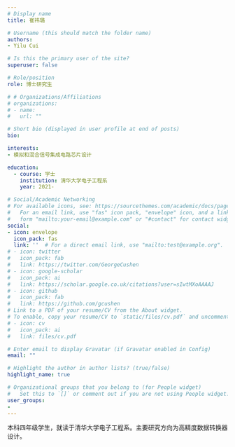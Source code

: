 ```yaml
---
# Display name
title: 崔祎璐

# Username (this should match the folder name)
authors:
- Yilu Cui

# Is this the primary user of the site?
superuser: false

# Role/position
role: 博士研究生

# # Organizations/Affiliations
# organizations:
# - name: 
#   url: ""

# Short bio (displayed in user profile at end of posts)
bio: 

interests:
- 模拟和混合信号集成电路芯片设计

education:
  - course: 学士
    institution: 清华大学电子工程系
    year: 2021-

# Social/Academic Networking
# For available icons, see: https://sourcethemes.com/academic/docs/page-builder/#icons
#   For an email link, use "fas" icon pack, "envelope" icon, and a link in the
#   form "mailto:your-email@example.com" or "#contact" for contact widget.
social:
- icon: envelope
  icon_pack: fas
  link: ''  # For a direct email link, use "mailto:test@example.org".
# - icon: twitter
#   icon_pack: fab
#   link: https://twitter.com/GeorgeCushen
# - icon: google-scholar
#   icon_pack: ai
#   link: https://scholar.google.co.uk/citations?user=sIwtMXoAAAAJ
# - icon: github
#   icon_pack: fab
#   link: https://github.com/gcushen
# Link to a PDF of your resume/CV from the About widget.
# To enable, copy your resume/CV to `static/files/cv.pdf` and uncomment the lines below.
# - icon: cv
#   icon_pack: ai
#   link: files/cv.pdf

# Enter email to display Gravatar (if Gravatar enabled in Config)
email: ""

# Highlight the author in author lists? (true/false)
highlight_name: true

# Organizational groups that you belong to (for People widget)
#   Set this to `[]` or comment out if you are not using People widget.
user_groups:
- 
---
```


本科四年级学生，就读于清华大学电子工程系。主要研究方向为高精度数据转换器设计。